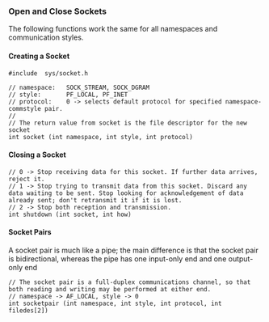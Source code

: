 ### Open and Close Sockets

The following functions work the same for all namespaces and communication styles.

#### Creating a Socket

```
#include  sys/socket.h

// namespace:   SOCK_STREAM, SOCK_DGRAM
// style:       PF_LOCAL, PF_INET
// protocol:    0 -> selects default protocol for specified namespace-commstyle pair.
//
// The return value from socket is the file descriptor for the new socket
int socket (int namespace, int style, int protocol)
```

#### Closing a Socket

```
// 0 -> Stop receiving data for this socket. If further data arrives, reject it. 
// 1 -> Stop trying to transmit data from this socket. Discard any data waiting to be sent. Stop looking for acknowledgement of data already sent; don't retransmit it if it is lost. 
// 2 -> Stop both reception and transmission. 
int shutdown (int socket, int how)
```

#### Socket Pairs

A socket pair is much like a pipe; the main difference is that the socket pair is bidirectional, whereas the pipe has one input-only end and one output-only end

```
// The socket pair is a full-duplex communications channel, so that both reading and writing may be performed at either end. 
// namespace -> AF_LOCAL, style -> 0
int socketpair (int namespace, int style, int protocol, int filedes[2])
```
